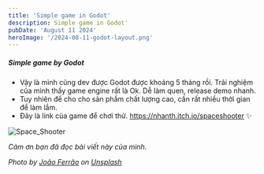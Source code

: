 ```yaml
---
title: 'Simple game in Godot'
description: Simple game in Godot'
pubDate: 'August 11 2024'
heroImage: '/2024-08-11-godot-layout.png'
---
```

##### Simple game by Godot
- Vậy là mình cũng dev được Godot được khoảng 5 tháng rồi. Trải nghiệm của mình thấy game engine rất là Ok.
Dễ làm quen, release demo nhanh. 
- Tuy nhiên để cho cho sản phầm chất lượng cao, cần rất nhiều thời gian để làm lắm.
- Đây là link của game để chơi thử. https://nhanth.itch.io/spaceshooter ✨

![Space_Shooter](/images/2024-08-11-space-shooter.png "Space_Shooter" )

_Cảm ơn bạn đã đọc bài viết này của mình._


_Photo by <a href="https://unsplash.com/@joaoscferrao?utm_content=creditCopyText&utm_medium=referral&utm_source=unsplash">João Ferrão</a> on <a href="https://unsplash.com/photos/person-holding-sony-ps3-controller-in-front-of-flat-screen-monitor-pxnDAT77rVg?utm_content=creditCopyText&utm_medium=referral&utm_source=unsplash">Unsplash</a>_